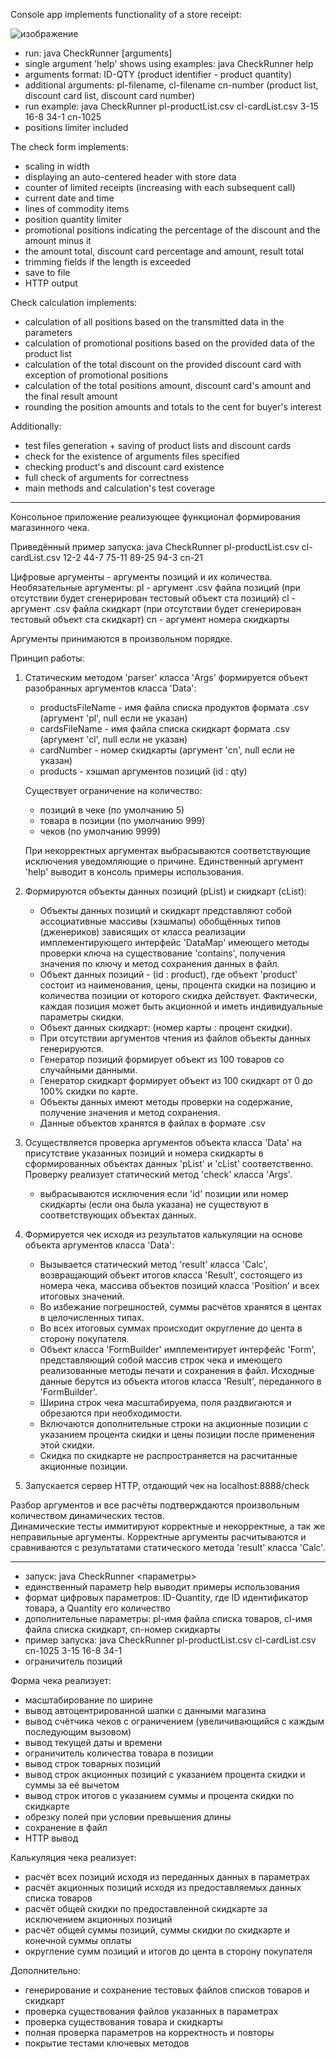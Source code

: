 Console app implements functionality of a store receipt:

![изображение](https://user-images.githubusercontent.com/59832216/169829469-1f73f7cb-dd0f-4197-8ae6-d22d664264b5.png)

- run: java CheckRunner [arguments]
- single argument 'help' shows using examples: java CheckRunner help
- arguments format: ID-QTY (product identifier - product quantity)
- additional arguments: pl-filename, cl-filename cn-number (product list, discount card list, discount card number)
- run example: java CheckRunner pl-productList.csv cl-cardList.csv 3-15 16-8 34-1 cn-1025
- positions limiter included

The check form implements:

- scaling in width
- displaying an auto-centered header with store data
- counter of limited receipts (increasing with each subsequent call)
- current date and time
- lines of commodity items
- position quantity limiter
- promotional positions indicating the percentage of the discount and the amount minus it
- the amount total, discount card percentage and amount, result total
- trimming fields if the length is exceeded
- save to file
- HTTP output

Check calculation implements:

- calculation of all positions based on the transmitted data in the parameters
- calculation of promotional positions based on the provided data of the product list
- calculation of the total discount on the provided discount card with exception of promotional positions
- calculation of the total positions amount, discount card's amount and the final result amount
- rounding the position amounts and totals to the cent for buyer's interest

Additionally:

- test files generation + saving of product lists and discount cards
- check for the existence of arguments files specified
- checking product's and discount card existence
- full check of arguments for correctness
- main methods and calculation's test coverage

-------------------------------------------------------------------------------------------------------------------

Консольное приложение реализующее функционал формирования магазинного чека.

Приведённый пример запуска:
java CheckRunner pl-productList.csv cl-cardList.csv 12-2 44-7 75-11 89-25 94-3 cn-21

Цифровые аргументы - аргументы позиций и их количества.
Необязательные аргументы:
pl - аргумент .csv файла позиций (при отсутствии будет сгенерирован тестовый объект ста позиций)
сl - аргумент .csv файла скидкарт (при отсутствии будет сгенерирован тестовый объект ста скидкарт)
cn - аргумент номера скидкарты

Аргументы принимаются в произвольном порядке.

Принцип работы:

1. Статическим методом 'parser' класса 'Args' формируется объект разобранных аргументов класса 'Data':

   - productsFileName - имя файла списка продуктов формата .csv (аргумент 'pl', null если не указан)
   - cardsFileName - имя файла списка скидкарт формата .csv (аргумент 'cl', null если не указан)
   - cardNumber - номер скидкарты (аргумент 'cn', null если не указан)
   - products - хэшмап аргументов позиций (id : qty)
   
   Существует ограничение на количество:
    - позиций в чеке (по умолчанию 5)
    - товара в позиции (по умолчанию 999)
    - чеков (по умолчанию 9999)
   
   При некорректных аргументах выбрасываются соответствующие исключения уведомляющие о причине.
   Единственный аргумент 'help' выводит в консоль примеры использования.

2. Формируются объекты данных позиций (pList) и скидкарт (cList):

   - Объекты данных позиций и скидкарт представляют собой ассоциативные массивы (хэшмапы) обобщённых типов
     (дженериков) зависящих от класса реализации имплементирующего интерфейс 'DataMap' имеющего методы
     проверки ключа на существование 'contains', получения значения по ключу и метод сохранения данных в файл.
   - Объект данных позиций - (id : product), где объект 'product' состоит из наименования, цены, процента скидки
     на позицию и количества позиции от которого скидка действует. Фактически, каждая позиция может быть
     акционной и иметь индивидуальные параметры скидки.
   - Объект данных скидкарт: (номер карты : процент скидки).
   - При отсутствии аргументов чтения из файлов объекты данных генерируются.
   - Генератор позиций формирует объект из 100 товаров со случайными данными.
   - Генератор скидкарт формирует объект из 100 скидкарт от 0 до 100% скидки по карте.
   - Объекты данных имеют методы проверки на содержание, получение значения и метод сохранения.
   - Данные объектов хранятся в файлах в формате .csv

3. Осуществляется проверка аргументов объекта класса 'Data' на присутствие указанных позиций 
   и номера скидкарты в сформированных объектах данных 'pList' и 'cList' соответственно.
   Проверку реализует статический метод 'check' класса 'Args'.

   - выбрасываются исключения если 'id' позиции или номер скидкарты (если она была указана)
     не существуют в соответствующих объектах данных.

4. Формируется чек исходя из результатов калькуляции на основе объекта аргументов класса 'Data':

   - Вызывается статический метод 'result' класса 'Calc', возвращающий объект итогов класса 'Result',
     состоящего из номера чека, массива объектов позиций класса 'Position' и всех итоговых значений.
   - Во избежание погрешностей, суммы расчётов хранятся в центах в целочисленных типах.
   - Во всех итоговых суммах происходит округление до цента в сторону покупателя.
   - Объект класса 'FormBuilder' имплементирует интерфейс 'Form', представляющий собой массив
     строк чека и имеющего реализованные методы печати и сохранения в файл.
     Исходные данные берутся из объекта итогов класса 'Result', переданного в 'FormBuilder'.
   - Ширина строк чека масштабируема, поля раздвигаются и обрезаются при необходимости.
   - Включаются дополнительные строки на акционные позиции с указанием процента скидки и
     цены позиции после применения этой скидки.
   - Скидка по скидкарте не распространяется на расчитанные акционные позиции.

5. Запускается сервер HTTP, отдающий чек на localhost:8888/check

Разбор аргументов и все расчёты подтверждаются произвольным количеством динамических тестов.   
Динамические тесты иммитируют корректные и некорректные, а так же неправильные аргументы.
Корректные аргументы расчитываются и сравниваются с результатами статического метода 
'result' класса 'Calc'.

-------------------------------------------------------------------------------------------------------------------

- запуск: java CheckRunner <параметры>
- единственный параметр help выводит примеры использования
- формат цифровых параметров: ID-Quantity, где ID идентификатор товара, а Quantity его количество
- дополнительные параметры: pl-имя файла списка товаров, cl-имя файла списка скидкарт, cn-номер скидкарты
- пример запуска: java CheckRunner pl-productList.csv cl-cardList.csv cn-1025 3-15 16-8 34-1
- ограничитель позиций

Форма чека реализует:

- масштабирование по ширине
- вывод автоцентрированной шапки с данными магазина
- вывод счётчика чеков с ограничением (увеличивающийся с каждым последующим вызовом)
- вывод текущей даты и времени
- ограничитель количества товара в позиции
- вывод строк товарных позиций
- вывод строк акционных позиций с указанием процента скидки и суммы за её вычетом
- вывод строк итогов с указанием суммы и процента скидки по скидкарте
- обрезку полей при условии превышения длины
- сохранение в файл
- HTTP вывод

Калькуляция чека реализует:

- расчёт всех позиций исходя из переданных данных в параметрах
- расчёт акционных позиций исходя из предоставляемых данных списка товаров
- расчёт общей скидки по предоставленной скидкарте за исключением акционных позиций
- расчёт общей суммы позиций, суммы скидки по скидкарте и конечной суммы оплаты
- округление сумм позиций и итогов до цента в сторону покупателя

Дополнительно:

- генерирование и сохранение тестовых файлов списков товаров и скидкарт
- проверка существования файлов указанных в параметрах
- проверка существования товара и скидкарты
- полная проверка параметров на корректность и повторы
- покрытие тестами ключевых методов
